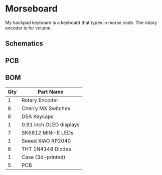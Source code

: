# Morseboard

My hackpad keyboard is a keyboard that types in morse code. The rotary encoder is for volume.

## Schematics

## PCB

## BOM

| Qty | Part Name               |
|-----|-------------------------|
| 1   | Rotary Encoder          |
| 6   | Cherry MX Switches      |
| 6   | DSA Keycaps             |
| 1   | 0.91 inch OLED displays |
| 7   | SK6812 MINI-E LEDs      |
| 1   | Seeed XIAO RP2040       |
| 6   | THT 1N4148 Diodes       |
| 1   | Case (3d-printed)       |
| 5   | PCB                     |

